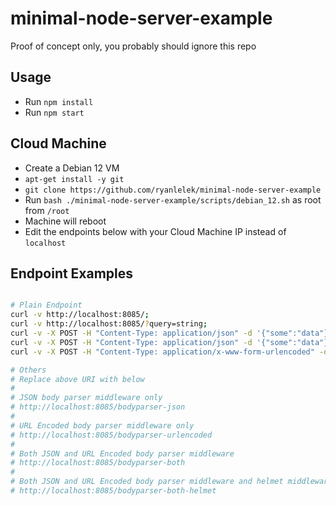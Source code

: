 # minimal-node-server-example

Proof of concept only, you probably should ignore this repo

## Usage

- Run `npm install`
- Run `npm start`

## Cloud Machine

- Create a Debian 12 VM
- `apt-get install -y git`
- `git clone https://github.com/ryanlelek/minimal-node-server-example`
- Run `bash ./minimal-node-server-example/scripts/debian_12.sh` as root from `/root`
- Machine will reboot
- Edit the endpoints below with your Cloud Machine IP instead of `localhost`

## Endpoint Examples

```bash

# Plain Endpoint
curl -v http://localhost:8085/;
curl -v http://localhost:8085/?query=string;
curl -v -X POST -H "Content-Type: application/json" -d '{"some":"data"}' http://localhost:8085/;
curl -v -X POST -H "Content-Type: application/json" -d '{"some":"data"}' http://localhost:8085/?query=string;
curl -v -X POST -H "Content-Type: application/x-www-form-urlencoded" -d "some=data" http://localhost:8085/;

# Others
# Replace above URI with below
#
# JSON body parser middleware only
# http://localhost:8085/bodyparser-json
#
# URL Encoded body parser middleware only
# http://localhost:8085/bodyparser-urlencoded
#
# Both JSON and URL Encoded body parser middleware
# http://localhost:8085/bodyparser-both
#
# Both JSON and URL Encoded body parser middleware and helmet middleware without CSP
# http://localhost:8085/bodyparser-both-helmet
```
